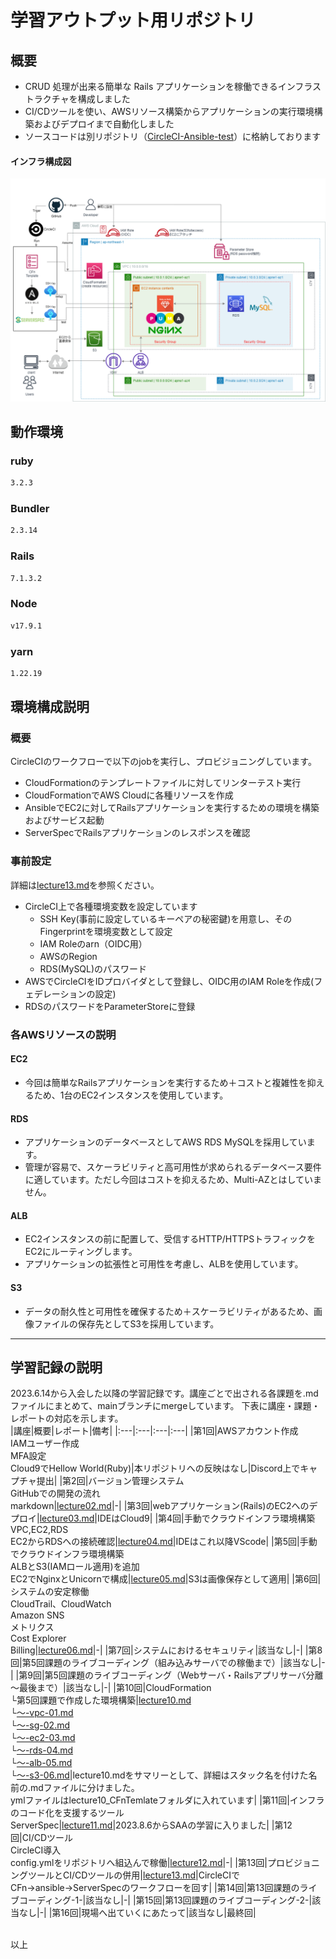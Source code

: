 # 学習アウトプット用リポジトリ

## 概要
- CRUD 処理が出来る簡単な Rails アプリケーションを稼働できるインフラストラクチャを構成しました
- CI/CDツールを使い、AWSリソース構築からアプリケーションの実行環境構築およびデプロイまで自動化しました
- ソースコードは別リポジトリ（[CircleCI-Ansible-test](https://github.com/kawasaki8108/CircleCI-Ansible-test)）に格納しております
#### インフラ構成図
![circleci-cfn-ansible-serverspecのインフラ構成図](image_14/circleci-cfn-ansible-serverspecのインフラ構成図(白背景).png)


## 動作環境
### ruby

```bash
3.2.3
```
### Bundler
```bash
2.3.14
```
### Rails
```bash
7.1.3.2
```
### Node
```bash
v17.9.1
```
### yarn
```bash
1.22.19
```

## 環境構成説明
### 概要
CircleCIのワークフローで以下のjobを実行し、プロビジョニングしています。
- CloudFormationのテンプレートファイルに対してリンターテスト実行
- CloudFormationでAWS Cloudに各種リソースを作成
- AnsibleでEC2に対してRailsアプリケーションを実行するための環境を構築およびサービス起動
- ServerSpecでRailsアプリケーションのレスポンスを確認

### 事前設定
詳細は[lecture13.md](lecture13.md)を参照ください。
- CircleCI上で各種環境変数を設定しています
  - SSH Key(事前に設定しているキーペアの秘密鍵)を用意し、そのFingerprintを環境変数として設定
  - IAM Roleのarn（OIDC用）
  - AWSのRegion
  - RDS(MySQL)のパスワード
- AWSでCircleCIをIDプロバイダとして登録し、OIDC用のIAM Roleを作成(フェデレーションの設定)
- RDSのパスワードをParameterStoreに登録

### 各AWSリソースの説明
#### EC2
- 今回は簡単なRailsアプリケーションを実行するため＋コストと複雑性を抑えるため、1台のEC2インスタンスを使用しています。

#### RDS
- アプリケーションのデータベースとしてAWS RDS MySQLを採用しています。
- 管理が容易で、スケーラビリティと高可用性が求められるデータベース要件に適しています。ただし今回はコストを抑えるため、Multi-AZとはしていません。

#### ALB
- EC2インスタンスの前に配置して、受信するHTTP/HTTPSトラフィックをEC2にルーティングします。
- アプリケーションの拡張性と可用性を考慮し、ALBを使用しています。

#### S3
- データの耐久性と可用性を確保するため＋スケーラビリティがあるため、画像ファイルの保存先としてS3を採用しています。

---

## 学習記録の説明
2023.6.14から入会した以降の学習記録です。講座ごとで出される各課題を.mdファイルにまとめて、mainブランチにmergeしています。
下表に講座・課題・レポートの対応を示します。<br>
|講座|概要|レポート|備考|
|:---|:---|:---|:---|
|第1回|AWSアカウント作成<br>IAMユーザー作成<br>MFA設定<br>Cloud9でHellow World(Ruby)|本リポジトリへの反映はなし|Discord上でキャプチャ提出|
|第2回|バージョン管理システム<br>GitHubでの開発の流れ<br>markdown|[lecture02.md](lecture02.md)|-|
|第3回|webアプリケーション(Rails)のEC2へのデプロイ|[lecture03.md](lecture03.md)|IDEはCloud9|
|第4回|手動でクラウドインフラ環境構築<br>VPC,EC2,RDS<br>EC2からRDSへの接続確認|[lecture04.md](lecture04.md)|IDEはこれ以降VScode|
|第5回|手動でクラウドインフラ環境構築<br>ALBとS3(IAMロール適用)を追加<br>EC2でNginxとUnicornで構成|[lecture05.md](lecture05.md)|S3は画像保存として適用|
|第6回|システムの安定稼働<br>CloudTrail、CloudWatch<br>Amazon SNS<br>メトリクス<br>Cost Explorer<br>Billing|[lecture06.md](lecture06.md)|-|
|第7回|システムにおけるセキュリティ|該当なし|-|
|第8回|第5回課題のライブコーディング（組み込みサーバでの稼働まで）|該当なし|-|
|第9回|第5回課題のライブコーディング（Webサーバ・Railsアプリサーバ分離～最後まで）|該当なし|-|
|第10回|CloudFormation<br>└第5回課題で作成した環境構築|[lecture10.md](lecture10.md)<br>└[～-vpc-01.md](lecture10-vpc-01.md)<br>└[～-sg-02.md](lecture10-sg-02.md)<br>└[～-ec2-03.md](lecture10-s3-06.md)<br>└[～-rds-04.md](lecture10-rds-04.md)<br>└[～-alb-05.md](lecture10-alb-05.md)<br>└[～-s3-06.md](lecture10-s3-06.md)|lecture10.mdをサマリーとして、詳細はスタック名を付けた名前の.mdファイルに分けました。<br>ymlファイルはlecture10_CFnTemlateフォルダに入れています|
|第11回|インフラのコード化を支援するツール<br>ServerSpec|[lecture11.md](lecture11.md)|2023.8.6からSAAの学習に入りました|
|第12回|CI/CDツール<br>CircleCI導入<br>config.ymlをリポジトリへ組込んで稼働|[lecture12.md](lecture12.md)|-|
|第13回|プロビジョニングツールとCI/CDツールの併用|[lecture13.md](lecture13.md)|CircleCIでCFn→ansible→ServerSpecのワークフローを回す|
|第14回|第13回課題のライブコーディング-1-|該当なし|-|
|第15回|第13回課題のライブコーディング-2-|該当なし|-|
|第16回|現場へ出ていくにあたって|該当なし|最終回|

<br>
以上
